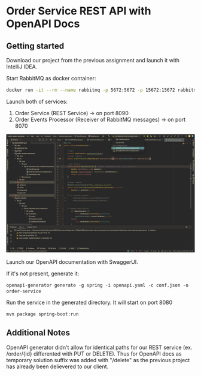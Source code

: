 # Order Service REST API with OpenAPI Docs

## Getting started

Download our project from the previous assignment and launch it with IntelliJ IDEA.

Start RabbitMQ as docker container:

```sh
docker run -it --rm --name rabbitmq -p 5672:5672 -p 15672:15672 rabbitmq:3.11-management
```

Launch both of services:

1. Order Service (REST Service) -> on port 8090
2. Order Events Processor (Receiver of RabbitMQ messages) -> on port 8070

![IntelliJ_Image](./contents/img1.png)

Launch our OpenAPI documentation with SwaggerUI.

If it's not present, generate it:
```
openapi-generator generate -g spring -i openapi.yaml -c conf.json -o order-service 
```

Run the service in the generated directory. It will start on port 8080
```sh
mvn package spring-boot:run
```

## Additional Notes

OpenAPI generator didn't allow for identical paths for our REST service (ex. /order/{id} differented with PUT or DELETE).
Thus for OpenAPI docs as temporary solution suffix was added with "/delete" as the previous project has already been delievered to our client.
